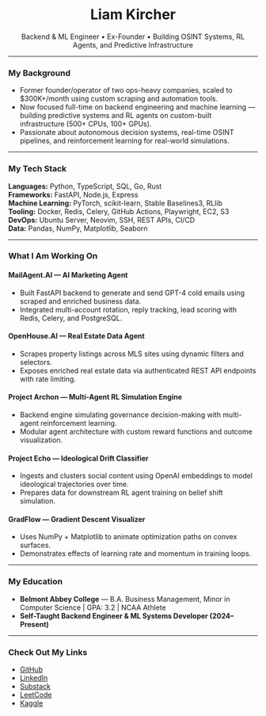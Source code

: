 <h1 align="center">Liam Kircher</h1>
<p align="center">
  Backend & ML Engineer • Ex-Founder • Building OSINT Systems, RL Agents, and Predictive Infrastructure
</p>

---

### My Background

- Former founder/operator of two ops-heavy companies, scaled to $300K+/month using custom scraping and automation tools.
- Now focused full-time on backend engineering and machine learning — building predictive systems and RL agents on custom-built infrastructure (500+ CPUs, 100+ GPUs).
- Passionate about autonomous decision systems, real-time OSINT pipelines, and reinforcement learning for real-world simulations.

---

### My Tech Stack

**Languages:** Python, TypeScript, SQL, Go, Rust  
**Frameworks:** FastAPI, Node.js, Express  
**Machine Learning:** PyTorch, scikit-learn, Stable Baselines3, RLlib  
**Tooling:** Docker, Redis, Celery, GitHub Actions, Playwright, EC2, S3  
**DevOps:** Ubuntu Server, Neovim, SSH, REST APIs, CI/CD  
**Data:** Pandas, NumPy, Matplotlib, Seaborn

---

### What I Am Working On

#### MailAgent.AI — AI Marketing Agent
- Built FastAPI backend to generate and send GPT-4 cold emails using scraped and enriched business data.
- Integrated multi-account rotation, reply tracking, lead scoring with Redis, Celery, and PostgreSQL.

#### OpenHouse.AI — Real Estate Data Agent
- Scrapes property listings across MLS sites using dynamic filters and selectors.
- Exposes enriched real estate data via authenticated REST API endpoints with rate limiting.

#### Project Archon — Multi-Agent RL Simulation Engine
- Backend engine simulating governance decision-making with multi-agent reinforcement learning.
- Modular agent architecture with custom reward functions and outcome visualization.

#### Project Echo — Ideological Drift Classifier
- Ingests and clusters social content using OpenAI embeddings to model ideological trajectories over time.
- Prepares data for downstream RL agent training on belief shift simulation.

#### GradFlow — Gradient Descent Visualizer
- Uses NumPy + Matplotlib to animate optimization paths on convex surfaces.
- Demonstrates effects of learning rate and momentum in training loops.

---

### My Education

- **Belmont Abbey College** — B.A. Business Management, Minor in Computer Science | GPA: 3.2 | NCAA Athlete  
- **Self-Taught Backend Engineer & ML Systems Developer (2024–Present)**

---

### Check Out My Links

- [GitHub](https://github.com/Liamkircherdev)
- [LinkedIn](https://www.linkedin.com/in/liam-kircher-a54163376/)
- [Substack](https://substack.com/@liamk260760)
- [LeetCode](https://leetcode.com/u/LiamKircher/)
- [Kaggle](https://www.kaggle.com/liamkircher)
